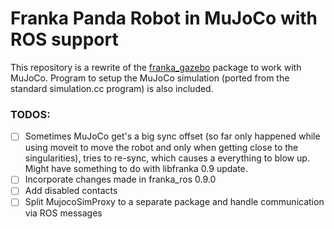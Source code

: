 # Franka Panda Robot in MuJoCo with ROS support

This repository is a rewrite of the [franka_gazebo](https://github.com/frankaemika/franka_ros/tree/develop/franka_gazebo) package to work with MuJoCo. Program to setup the MuJoCo simulation (ported from the standard simulation.cc program) is also included.

### TODOS:
- [ ] Sometimes MuJoCo get's a big sync offset (so far only happened while using moveit to move the robot and only when getting close to the singularities), tries to re-sync, which causes a everything to blow up. Might have something to do with libfranka 0.9 update.
- [ ] Incorporate changes made in franka_ros 0.9.0
- [ ] Add disabled contacts
- [ ] Split MujocoSimProxy to a separate package and handle communication via ROS messages
